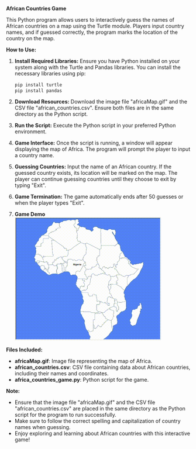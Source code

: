 **African Countries Game**

This Python program allows users to interactively guess the names of African countries on a map using the Turtle module. Players input country names, and if guessed correctly, the program marks the location of the country on the map.

**How to Use:**

1. **Install Required Libraries:**
   Ensure you have Python installed on your system along with the Turtle and Pandas libraries. You can install the necessary libraries using pip:

   ```
   pip install turtle
   pip install pandas
   ```

2. **Download Resources:**
   Download the image file "africaMap.gif" and the CSV file "african_countries.csv". Ensure both files are in the same directory as the Python script.

3. **Run the Script:**
   Execute the Python script in your preferred Python environment.

4. **Game Interface:**
   Once the script is running, a window will appear displaying the map of Africa. The program will prompt the player to input a country name.

5. **Guessing Countries:**
   Input the name of an African country. If the guessed country exists, its location will be marked on the map. The player can continue guessing countries until they choose to exit by typing "Exit".

6. **Game Termination:**
   The game automatically ends after 50 guesses or when the player types "Exit".
7. **Game Demo**![Game Demo](gameDemo.gif)

**Files Included:**

- **africaMap.gif**: Image file representing the map of Africa.
- **african_countries.csv**: CSV file containing data about African countries, including their names and coordinates.
- **africa_countries_game.py**: Python script for the game.

**Note:**

- Ensure that the image file "africaMap.gif" and the CSV file "african_countries.csv" are placed in the same directory as the Python script for the program to run successfully.
- Make sure to follow the correct spelling and capitalization of country names when guessing.
- Enjoy exploring and learning about African countries with this interactive game!
